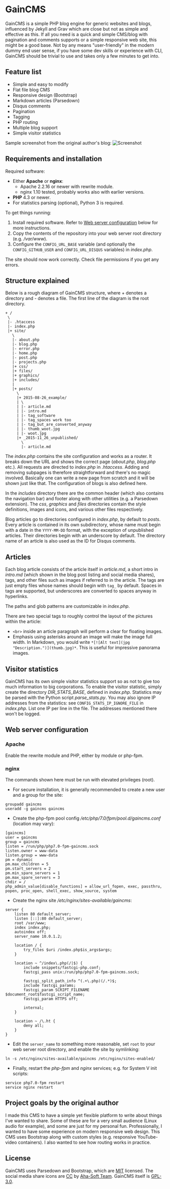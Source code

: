 # GainCMS

GainCMS is a simple PHP blog engine for generic websites and blogs, influenced by Jekyll and Grav which are close but not as simple and effective as this. If all you need is a quick and simple CMS/blog with pagination and comments supports or a simple responsive web site, this might be a good base. Not by any means "user-friendly" in the modern dummy end user sense, if you have some dev skills or experience with CLI, GainCMS should be trivial to use and takes only a few minutes to get into.

## Feature list

* Simple and easy to modify
* Flat file blog CMS
* Responsive design (Bootstrap)
* Markdown articles (Parsedown)
* Disqus comments
* Pagination
* Tagging
* PHP routing
* Multiple blog support
* Simple visitor statistics

Sample screenshot from the original author's blog:
![Screenshot](screenshot.jpg)

## Requirements and installation

Required software:

* Either **Apache** or **nginx**:
    * Apache 2.2.16 or newer with rewrite module.
    * nginx 1.10 tested, probably works also with earlier versions.
* **PHP** 4.3 or newer.
* For statistics parsing (optional), Python 3 is required.

To get things running:

1. Install required software. Refer to [Web server configuration](#web-server-configuration) below for more instructions.
2. Copy the contents of the repository into your web server root directory (e.g. */var/www*).
3. Configure the `CONFIG_URL_BASE` variable (and optionally the `CONFIG_GITHUB_USER` and `CONFIG_URL_DISQUS` variables) in *index.php*.

The site should now work correctly. Check file permissions if you get any errors.

## Structure explained

Below is a rough diagram of GainCMS structure, where + denotes a directory and - denotes a file. The first line of the diagram is the root directory.

```
+ /
 \
 |- .htaccess
 |- index.php
 |+ site/
   \
   |- about.php
   |- blog.php
   |- error.php
   |- home.php
   |- post.php
   |- projects.php
   |+ css/
   |+ files/
   |+ graphics/
   |+ includes/
   |
   |+ posts/
     \
     |+ 2015-08-26_example/
     | \
     | |- article.md
     | |- intro.md
     | |- tag_software
     | |- tag_spaces work too
     | |- tag_but_are_converted_anyway
     | |- thumb_woot.jpg
     | |- woot.jpg
     |+ _2015-11_26_unpublished/
       \
       |- article.md

```

The *index.php* contains the site configuration and works as a router. It breaks down the URL and shows the correct page (*about.php*, *blog.php* etc.). All requests are directed to *index.php* in *.htaccess*. Adding and removing subpages is therefore straightforward and there's no magic involved. Basically one can write a new page from scratch and it will be shown just like that. The configuration of blogs is also defined here.

In the *includes* directory there are the common header (which also contains the navigation bar) and footer along with other utilities (e.g. a Parsedown extension). The *css*, *graphics* and *files* directories contain the style definitions, images and icons, and various other files respectively.

Blog articles go to directories configured in *index.php*, by default to *posts*. Every article is contained in its own subdirectory, whose name must begin with a date in the `YYYY-MM-DD` format, with the exception of unpublished articles. Their directories begin with an underscore by default. The directory name of an article is also used as the ID for Disqus comments.

## Articles

Each blog article consists of the article itself in *article.md*, a short intro in *intro.md* (which shown in the blog post listing and social media shares), tags, and other files such as images if referred to in the article. The tags are just empty files whose names should begin with `tag_` by default. Spaces in tags are supported, but underscores are converted to spaces anyway in hyperlinks.

The paths and glob patterns are customizable in *index.php*.

There are two special tags to roughly control the layout of the pictures within the article:
* `<br>` inside an article paragraph will perform a clear for floating images.
* Emphasis using asterisks around an image will make the image full width. In Markdown, you would write `*[![Alt text](jpg "Description.")](thumb.jpg)*`. This is useful for impressive panorama images.

## Visitor statistics

GainCMS has its own simple visitor statistics support so as not to give too much information to big corporations. To enable the visitor statistic, simply create the directory *DIR_STATS_BASE*, defined in *index.php*. Statistics may be parsed with the Python script *parse_stats.py*. You may also ignore IP addresses from the statistics: see `CONFIG_STATS_IP_IGNORE_FILE` in *index.php*. List one IP per line in the file. The addresses mentioned there won't be logged.

## Web server configuration

### Apache

Enable the rewrite module and PHP, either by module or php-fpm.

### nginx

The commands shown here must be run with elevated privileges (root).

* For secure installation, it is generally recommended to create a new user and a group for the site:
```
groupadd gaincms
useradd -g gaincms gaincms
```
* Create the php-fpm pool config */etc/php/7.0/fpm/pool.d/gaincms.conf* (location may vary):
```
[gaincms]
user = gaincms
group = gaincms
listen = /run/php/php7.0-fpm-gaincms.sock
listen.owner = www-data
listen.group = www-data
pm = dynamic
pm.max_children = 5
pm.start_servers = 2
pm.min_spare_servers = 1
pm.max_spare_servers = 3
chdir = /
php_admin_value[disable_functions] = allow_url_fopen, exec, passthru, popen, proc_open, shell_exec, show_source, system
```
* Create the nginx site */etc/nginx/sites-available/gaincms*:
```
server {
    listen 80 default_server;
    listen [::]:80 default_server;
    root /var/www;
    index index.php;
    autoindex off;
    server_name 10.0.1.2;

    location / {
        try_files $uri /index.php$is_args$args;
    }

    location ~ ^/index\.php(/|$) {
        include snippets/fastcgi-php.conf;
        fastcgi_pass unix:/run/php/php7.0-fpm-gaincms.sock;

        fastcgi_split_path_info ^(.+\.php)(/.*)$;
        include fastcgi_params;
        fastcgi_param SCRIPT_FILENAME $document_root$fastcgi_script_name;
        fastcgi_param HTTPS off;

        internal;
    }

    location ~ /\.ht {
        deny all;
    }
}
```
* Edit the `server_name` to something more reasonable, set `root` to your web server root directory, and enable the site by symlinking:
```
ln -s /etc/nginx/sites-available/gaincms /etc/nginx/sites-enabled/
```
* Finally, restart the *php-fpm* and *nginx* services; e.g. for System V init scripts:
```
service php7.0-fpm restart
service nginx restart
```

## Project goals by the original author

I made this CMS to have a simple yet flexible platform to write about things I've wanted to share. Some of these are for a very small audience (Linux audio for example), and some are just for my personal fun. Professionally, I wanted to have some experience on modern responsive web design. This CMS uses Bootstrap along with custom styles (e.g. responsive YouTube-video containers). I also wanted to see how routing works in practice.

## License

GainCMS uses Parsedown and Bootstrap, which are [MIT](http://opensource.org/licenses/MIT) licensed. The social media share icons are [CC](https://creativecommons.org/licenses/by/3.0/) by [Aha-Soft Team](http://www.aha-soft.com/free-icons/). GainCMS itself is [GPL-3.0](http://www.gnu.org/licenses/gpl-3.0.txt).
